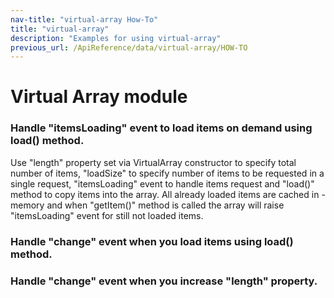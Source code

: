 ```yaml
---
nav-title: "virtual-array How-To"
title: "virtual-array"
description: "Examples for using virtual-array"
previous_url: /ApiReference/data/virtual-array/HOW-TO
---
```

# Virtual Array module
<snippet id='virtual-array-require'/>

### Handle "itemsLoading" event to load items on demand using load() method.
Use "length" property set via VirtualArray constructor to specify total number of items, 
"loadSize" to specify number of items to be requested in a single request, 
"itemsLoading" event to handle items request and "load()" method to copy items into the array.
All already loaded items are cached in -memory and when "getItem()" method is called
the array will raise "itemsLoading" event for still not loaded items.
<snippet id='virtual-array-itemsloading'/>

### Handle "change" event when you load items using load() method.
<snippet id='virtual-array-change'/>

### Handle "change" event when you increase "length" property.
<snippet id='virtual-array-lenght'/>


